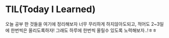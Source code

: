 # TIL(Today I Learned)

오늘 공부 한 것들을 여기에 정리해보자
너무 무리하게 하지않아도되고, 적어도 2~3일에 한번씩은 올리도록하자!
그래도 하루에 한번씩 올릴수 있도록 노력해보자..!ㅎㅎ

